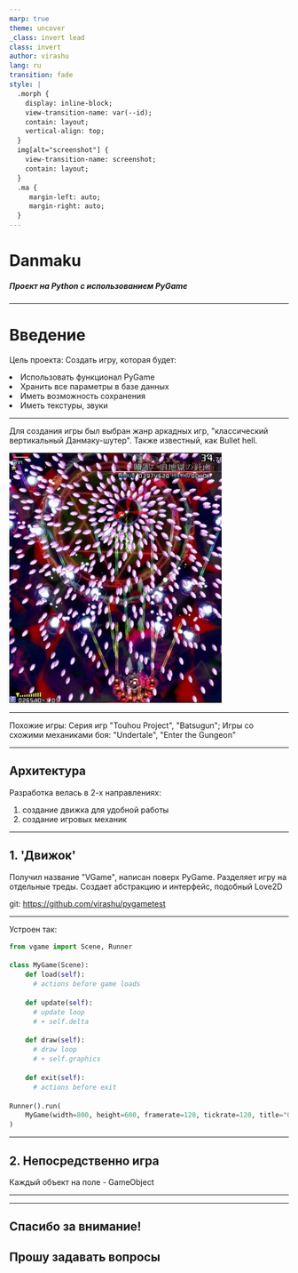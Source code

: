 ```yaml
---
marp: true
theme: uncover
_class: invert lead
class: invert
author: virashu
lang: ru
transition: fade
style: |
  .morph {
    display: inline-block;
    view-transition-name: var(--id);
    contain: layout;
    vertical-align: top;
  }
  img[alt="screenshot"] {
    view-transition-name: screenshot;
    contain: layout;
  }
  .ma {
     margin-left: auto;
     margin-right: auto;
  }
---
```


<!-- _footer: 2024 Сёмин В., Шелковкина М. -->

# Danmaku

##### Проект на Python с использованием PyGame

---

# Введение

Цель проекта: Создать игру, которая будет:

<div style="text-align:left;">
  <li>Использовать функционал PyGame</li>
  <li>Хранить все параметры в базе данных</li>
  <li>Иметь возможность сохранения</li>
  <li>Иметь текстуры, звуки</li>
</div>

---

<div>

Для создания игры был выбран жанр аркадных игр, "классический вертикальный Данмаку-шутер".
Также известный, как Bullet hell.

<img src="media/touhou.png">

</div>

---

Похожие игры: Серия игр "Touhou Project", "Batsugun";
Игры со схожими механиками боя: "Undertale", "Enter the Gungeon"

---

## Архитектура

Разработка велась в 2-х направлениях: 
1. создание движка для удобной работы
2. создание игровых механик

---

## 1. 'Движок'

Получил название "VGame", написан поверх PyGame.
Разделяет игру на отдельные треды.
Создает абстракцию и интерфейс, подобный Love2D

git: https://github.com/virashu/pygametest

---

Устроен так:

```python
from vgame import Scene, Runner

class MyGame(Scene):
    def load(self):
      # actions before game loads

    def update(self):
      # update loop
      # + self.delta

    def draw(self):
      # draw loop
      # + self.graphics

    def exit(self):
      # actions before exit

Runner().run(
    MyGame(width=800, height=600, framerate=120, tickrate=120, title="Game")
)
```

---

## 2. Непосредственно игра

Каждый объект на поле - GameObject

---

---

## Спасибо за внимание!

## Прошу задавать вопросы
